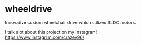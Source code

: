 # wheeldrive
Innovative custom wheelchair drive which utilizes BLDC motors.

I talk alot about this project on my Instagram!  
https://www.instagram.com/crazey96/
